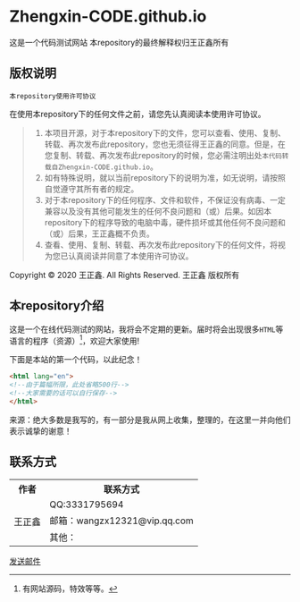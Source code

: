 # Zhengxin-CODE.github.io
这是一个代码测试网站
本repository的最终解释权归王正鑫所有

## 版权说明
    本repository使用许可协议
    
  在使用本repository下的任何文件之前，请您先认真阅读本使用许可协议。
  
  > 1. 本项目开源，对于本repository下的文件，您可以查看、使用、复制、转载、再次发布此repository，您也无须征得王正鑫的同意。但是，在您复制、转载、再次发布此repository的时候，您必需注明出处`本代码转载自Zhengxin-CODE.github.io`。
  > 2. 如有特殊说明，就以当前repository下的说明为准，如无说明，请按照自觉遵守其所有者的规定。
  > 3. 对于本repository下的任何程序、文件和软件，不保证没有病毒、一定兼容以及没有其他可能发生的任何不良问题和（或）后果。如因本repository下的程序导致的电脑中毒，硬件损坏或其他任何不良问题和（或）后果，王正鑫概不负责。
  > 4. 查看、使用、复制、转载、再次发布此repository下的任何文件，将视为您已认真阅读并同意了本使用许可协议。
  
Copyright © 2020 王正鑫. All Rights Reserved. 王正鑫 版权所有

## 本repository介绍
  这是一个在线代码测试的网站，我将会不定期的更新。届时将会出现很多`HTML`等语言的程序（资源）[^1]，欢迎大家使用!

  下面是本站的第一个代码，以此纪念！
  ```html
<html lang="en">
  <!--由于篇幅所限，此处省略500行-->
  <!--大家需要的话可以自行保存-->
</html>
  ```

  来源：绝大多数是我写的，有一部分是我从网上收集，整理的，在这里一并向他们表示诚挚的谢意！
  
  ## 联系方式

  <table>
	<tr>
	    <th>作者</th>
	    <th>联系方式</th>
	</tr >
	<tr >
	    <td rowspan="3">王正鑫</td>
	    <td>QQ:3331795694</td>
	</tr>
	<tr>
	    <td>邮箱：wangzx12321@vip.qq.com</td>
	</tr>
	<tr>
	    <td>其他：</td>
	</tr>
</table>  

<html>  
<a href="mailto:wangzx12321@vip.qq.com?subject=&body=" rel="nofollow">发送邮件</a>  
</html>


[^1]:有网站源码，特效等等。
